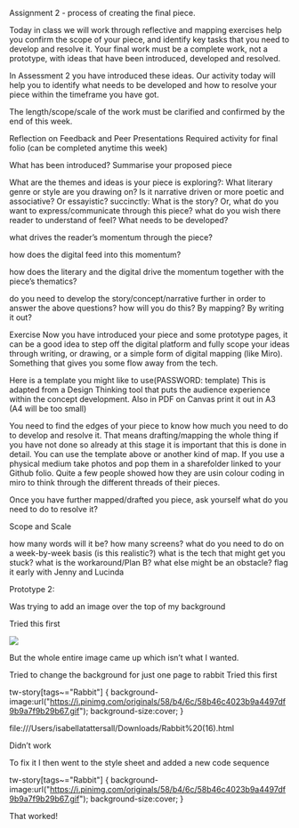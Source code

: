 Assignment 2 - process of creating the final piece.

Today in class we will work through reflective and mapping exercises help you confirm the scope of your piece, and identify key tasks that you need to develop and resolve it. Your final work must be a complete work, not a prototype, with ideas that have been introduced, developed and resolved.

In Assessment 2 you have introduced these ideas. Our activity today will help you to identify what needs to be developed and how to resolve your piece within the timeframe you have got.

The length/scope/scale of the work must be clarified and confirmed by the end of this week.

Reflection on Feedback and Peer Presentations Required activity for final folio (can be completed anytime this week)

What has been introduced? Summarise your proposed piece

What are the themes and ideas is your piece is exploring?:
What literary genre or style are you drawing on? Is it narrative driven or more poetic and associative? Or essayistic?
succinctly: What is the story? Or, what do you want to express/communicate through this piece?
what do you wish there reader to understand of feel?
What needs to be developed?

what drives the reader’s momentum through the piece?

how does the digital feed into this momentum?

how does the literary and the digital drive the momentum together with the piece’s thematics?

do you need to develop the story/concept/narrative further in order to answer the above questions? how will you do this? By mapping? By writing it out?

Exercise Now you have introduced your piece and some prototype pages, it can be a good idea to step off the digital platform and fully scope your ideas through writing, or drawing, or a simple form of digital mapping (like Miro). Something that gives you some flow away from the tech.

Here is a template you might like to use(PASSWORD: template) This is adapted from a Design Thinking tool that puts the audience experience within the concept development. Also in PDF on Canvas print it out in A3 (A4 will be too small)

You need to find the edges of your piece to know how much you need to do to develop and resolve it. That means drafting/mapping the whole thing if you have not done so already at this stage it is important that this is done in detail. You can use the template above or another kind of map. If you use a physical medium take photos and pop them in a sharefolder linked to your Github folio. Quite a few people showed how they are usin colour coding in miro to think through the different threads of their pieces.

Once you have further mapped/drafted you piece, ask yourself what do you need to do to resolve it?

Scope and Scale

how many words will it be?
how many screens?
what do you need to do on a week-by-week basis (is this realistic?)
what is the tech that might get you stuck? what is the workaround/Plan B?
what else might be an obstacle? flag it early with Jenny and Lucinda


Prototype 2: 


Was trying to add an image over the top of my background 

Tried this first 

<img src= "https://img.freepik.com/premium-vector/cute-vector-illustration-bunny-children-book_925324-13443.jpg?semt=ais_hybrid&w=740">

But the whole entire image came up which isn’t what I wanted.


Tried to change the background for just one page to rabbit 
Tried this first

tw-story[tags~="Rabbit"] {
 background-image:url("https://i.pinimg.com/originals/58/b4/6c/58b46c4023b9a4497df9b9a7f9b29b67.gif");
 background-size:cover;
}

file:///Users/isabellatattersall/Downloads/Rabbit%20(16).html 

Didn’t work

To fix it I then went to the style sheet and added a new code sequence 

tw-story[tags~="Rabbit"] {
 background-image:url("https://i.pinimg.com/originals/58/b4/6c/58b46c4023b9a4497df9b9a7f9b29b67.gif");
 background-size:cover;
}

That worked!

